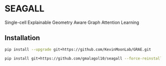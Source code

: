 # SEAGALL

Single-cell Explainable Geometry Aware Graph Attention Learning

## Installation

```bash
pip install --upgrade git+https://github.com/KevinMoonLab/GRAE.git

pip install git+https://github.com/gmalagol10/seagall --force-reinstall --upgrade
